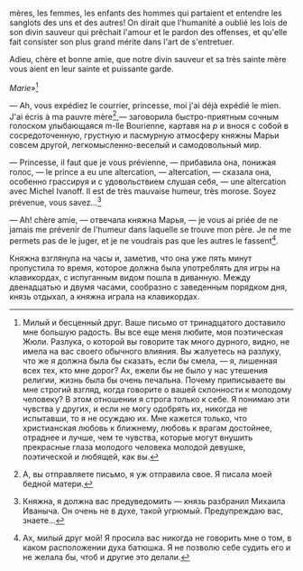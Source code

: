 mères, les femmes, les enfants des hommes qui partaient et entendre les sanglots des uns et des autres! On dirait que l'humanité a oublié les lois de son divin sauveur qui prêchait l'amour et le pardon des offenses, et qu'elle fait consister son plus grand mérite dans l'art de s'entretuer.

Adieu, chère et bonne amie, que notre divin sauveur et sa très sainte mère vous aient en leur sainte et puissante garde.

*Marie»*[^198]

— Ah, vous expédiez le courrier, princesse, moi j'ai déjà expédié le mien. J'ai écris à ma pauvre mère[^199],— заговорила быстро-приятным сочным голоском улыбающаяся m-lle Bourienne, картавя на *р* и внося с собой в сосредоточенную, грустную и пасмурную атмосферу княжны Марьи совсем другой, легкомысленно-веселый и самодовольный мир.

— Princesse, il faut que je vous prévienne, — прибавила она, понижая голос, — le prince a eu une altercation, — altercation, — сказала она, особенно грассируя и с удовольствием слушая себя, — une altercation avec Michel Ivanoff. Il est de très mauvaise humeur, très morose. Soyez prévenue, vous savez…[^200]

— Ah! chère amie, — отвечала княжна Марья, — je vous ai priée de ne jamais me prévenir de l'humeur dans laquelle se trouve mon père. Je ne me permets pas de le juger, et je ne voudrais pas que les autres le fassent[^201].

Княжна взглянула на часы и, заметив, что она уже пять минут пропустила то время, которое должна была употреблять для игры на клавикордах, с испуганным видом пошла в диванную. Между двенадцатью и двумя часами, сообразно с заведенным порядком дня, князь отдыхал, а княжна играла на клавикордах.

</div>

<div class="section">

[^198]: Милый и бесценный друг. Ваше письмо от тринадцатого доставило мне большую радость. Вы все еще меня любите, моя поэтическая Жюли. Разлука, о которой вы говорите так много дурного, видно, не имела на вас своего обычного влияния. Вы жалуетесь на разлуку, что же я должна была бы сказать, если бы смела, — я, лишенная всех тех, кто мне дорог? Ах, ежели бы не было у нас утешения религии, жизнь была бы очень печальна. Почему приписываете вы мне строгий взгляд, когда говорите о вашей склонности к молодому человеку? В этом отношении я строга только к себе. Я понимаю эти чувства у других, и если не могу одобрять их, никогда не испытавши, то я не осуждаю их. Мне кажется только, что христианская любовь к ближнему, любовь к врагам достойнее, отраднее и лучше, чем те чувства, которые могут внушить прекрасные глаза молодого человека молодой девушке, поэтической и любящей, как вы.

[^199]: А, вы отправляете письмо, я уж отправила свое. Я писала моей бедной матери.

[^200]: Княжна, я должна вас предуведомить — князь разбранил Михаила Иваныча. Он очень не в духе, такой угрюмый. Предупреждаю вас, знаете…

[^201]: Ах, милый друг мой! Я просила вас никогда не говорить мне о том, в каком расположении духа батюшка. Я не позволю себе судить его и не желала бы, чтоб и другие это делали.